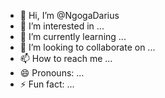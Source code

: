 - 👋 Hi, I’m @NgogaDarius
- 👀 I’m interested in ...
- 🌱 I’m currently learning ...
- 💞️ I’m looking to collaborate on ...
- 📫 How to reach me ...
- 😄 Pronouns: ...
- ⚡ Fun fact: ...

<!---
NgogaDarius/NgogaDarius is a ✨ special ✨ repository because its `README.md` (this file) appears on your GitHub profile.
You can click the Preview link to take a look at your changes.
--->
